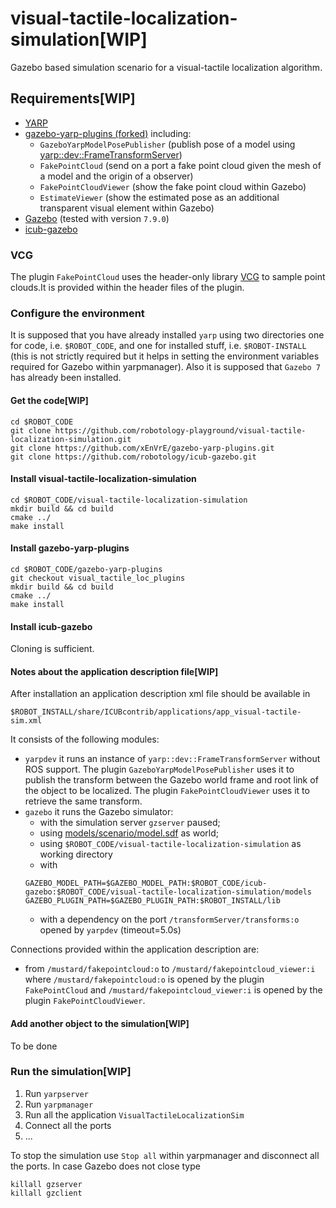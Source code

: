 # visual-tactile-localization-simulation[WIP]
Gazebo based simulation scenario for a visual-tactile localization algorithm.

## Requirements[WIP]
- [YARP](http://www.yarp.it/)
- [gazebo-yarp-plugins (forked)](https://github.com/xEnVrE/gazebo-yarp-plugins/) including:
  - `GazeboYarpModelPosePublisher` (publish pose of a model using [yarp::dev::FrameTransformServer](http://www.yarp.it/classyarp_1_1dev_1_1FrameTransformServer.html))
  - `FakePointCloud` (send on a port a fake point cloud given the mesh of a model and the origin of a observer)
  - `FakePointCloudViewer` (show the fake point cloud within Gazebo)
  - `EstimateViewer` (show the estimated pose as an additional transparent visual element within Gazebo)
- [Gazebo](http://gazebosim.org/) (tested with version `7.9.0`)
- [icub-gazebo](https://github.com/robotology/icub-gazebo/)

### VCG
The plugin `FakePointCloud` uses the header-only library [VCG](http://vcg.isti.cnr.it/vcglib/) to sample point clouds.It is provided within the header files of the plugin.

### Configure the environment
It is supposed that you have already installed `yarp` using two directories one for code, i.e. `$ROBOT_CODE`, and one for installed stuff, i.e. `$ROBOT-INSTALL` (this is not strictly required but it helps in setting the environment variables required for Gazebo within yarpmanager). Also it is supposed that `Gazebo 7` has already been installed.

#### Get the code[WIP]
```
cd $ROBOT_CODE
git clone https://github.com/robotology-playground/visual-tactile-localization-simulation.git
git clone https://github.com/xEnVrE/gazebo-yarp-plugins.git
git clone https://github.com/robotology/icub-gazebo.git
```

#### Install visual-tactile-localization-simulation
```
cd $ROBOT_CODE/visual-tactile-localization-simulation
mkdir build && cd build
cmake ../
make install
```

#### Install gazebo-yarp-plugins
```
cd $ROBOT_CODE/gazebo-yarp-plugins
git checkout visual_tactile_loc_plugins
mkdir build && cd build
cmake ../
make install
```

#### Install icub-gazebo
Cloning is sufficient.

#### Notes about the application description file[WIP]
After installation an application description xml file should be available in 
```
$ROBOT_INSTALL/share/ICUBcontrib/applications/app_visual-tactile-sim.xml
```
It consists of the following modules:
- `yarpdev` it runs an instance of `yarp::dev::FrameTransformServer` without ROS support. The plugin `GazeboYarpModelPosePublisher` uses it to publish the transform between the Gazebo world frame and root link of the object to be localized. The plugin `FakePointCloudViewer` uses it to retrieve the same transform.
- `gazebo` it runs the Gazebo simulator:
  - with the simulation server `gzserver` paused;
  - using [models/scenario/model.sdf](models/scenario/model.sdf) as world; 
  - using `$ROBOT_CODE/visual-tactile-localization-simulation` as working directory
  - with
  ```
  GAZEBO_MODEL_PATH=$GAZEBO_MODEL_PATH:$ROBOT_CODE/icub-gazebo:$ROBOT_CODE/visual-tactile-localization-simulation/models
  GAZEBO_PLUGIN_PATH=$GAZEBO_PLUGIN_PATH:$ROBOT_INSTALL/lib
  ```
  - with a dependency on the port `/transformServer/transforms:o` opened by `yarpdev` (timeout=5.0s)
  
Connections provided within the application description are:
- from `/mustard/fakepointcloud:o` to `/mustard/fakepointcloud_viewer:i` where `/mustard/fakepointcloud:o` is opened by the plugin `FakePointCloud` and `/mustard/fakepointcloud_viewer:i` is opened by the plugin `FakePointCloudViewer`.

#### Add another object to the simulation[WIP]
To be done

### Run the simulation[WIP]
1. Run `yarpserver`
2. Run `yarpmanager`
3. Run all the application `VisualTactileLocalizationSim`
4. Connect all the ports
5. ...

To stop the simulation use `Stop all` within yarpmanager and disconnect all the ports. In case Gazebo does not close type
```
killall gzserver
killall gzclient
```

